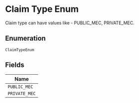 
# Claim Type Enum

Claim type can have values like - PUBLIC_MEC, PRIVATE_MEC.

## Enumeration

`ClaimTypeEnum`

## Fields

| Name |
|  --- |
| `PUBLIC_MEC` |
| `PRIVATE_MEC` |

